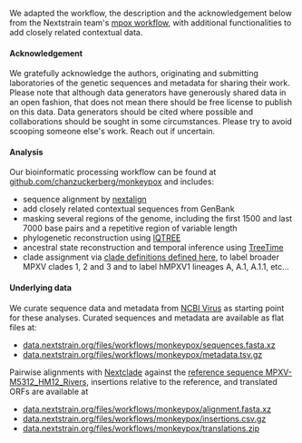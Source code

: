 We adapted the workflow, the description and the acknowledgement below from the Nextstrain team's [mpox workflow](https://github.com/nextstrain/monkeypox), with additional functionalities to add closely related contextual data.

#### Acknowledgement
We gratefully acknowledge the authors, originating and submitting laboratories of the genetic sequences and metadata for sharing their work. Please note that although data generators have generously shared data in an open fashion, that does not mean there should be free license to publish on this data. Data generators should be cited where possible and collaborations should be sought in some circumstances. Please try to avoid scooping someone else's work. Reach out if uncertain.

#### Analysis
Our bioinformatic processing workflow can be found at [github.com/chanzuckerberg/monkeypox](https://github.com/chanzuckerberg/monkeypox) and includes:
- sequence alignment by [nextalign](https://docs.nextstrain.org/projects/nextclade/en/stable/user/nextalign-cli.html) 
- add closely related contextual sequences from GenBank
- masking several regions of the genome, including the first 1500 and last 7000 base pairs and a repetitive region of variable length
- phylogenetic reconstruction using [IQTREE](http://www.iqtree.org/)
- ancestral state reconstruction and temporal inference using [TreeTime](https://github.com/neherlab/treetime)
- clade assignment via [clade definitions defined here](https://github.com/nextstrain/monkeypox/blob/master/config/clades.tsv), to label broader MPXV clades 1, 2 and 3 and to label hMPXV1 lineages A, A.1, A.1.1, etc...

#### Underlying data
We curate sequence data and metadata from [NCBI Virus](https://www.ncbi.nlm.nih.gov/labs/virus/vssi/#/virus?SeqType_s=Nucleotide&VirusLineage_ss=Monkeypox%20virus,%20taxid:10244) as starting point for these analyses. Curated sequences and metadata are available as flat files at:
- [data.nextstrain.org/files/workflows/monkeypox/sequences.fasta.xz](https://data.nextstrain.org/files/workflows/monkeypox/sequences.fasta.xz)
- [data.nextstrain.org/files/workflows/monkeypox/metadata.tsv.gz](https://data.nextstrain.org/files/workflows/monkeypox/metadata.tsv.gz)

Pairwise alignments with [Nextclade](https://clades.nextstrain.org/) against the [reference sequence MPXV-M5312_HM12_Rivers](https://www.ncbi.nlm.nih.gov/nuccore/NC_063383), insertions relative to the reference, and translated ORFs are available at
- [data.nextstrain.org/files/workflows/monkeypox/alignment.fasta.xz](https://data.nextstrain.org/files/workflows/monkeypox/alignment.fasta.xz)
- [data.nextstrain.org/files/workflows/monkeypox/insertions.csv.gz](https://data.nextstrain.org/files/workflows/monkeypox/insertions.csv.gz)
- [data.nextstrain.org/files/workflows/monkeypox/translations.zip](https://data.nextstrain.org/files/workflows/monkeypox/translations.zip)

